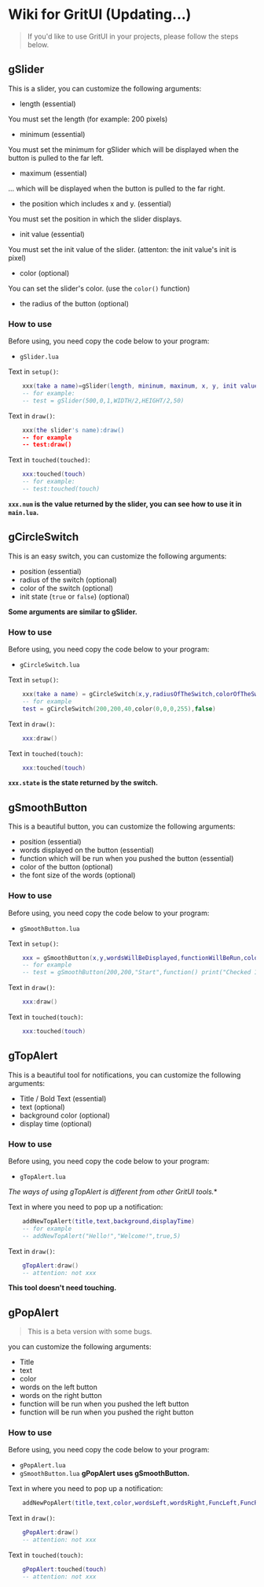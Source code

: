 # Wiki for GritUI (Updating...)
> If you'd like to use GritUI in your projects, please follow the steps below.

## gSlider



This is a slider, you can customize the following arguments:
- length (essential)

You must set the length (for example: 200 pixels)
- minimum (essential)

You must set the minimum for gSlider which will be displayed when the button is pulled to the far left.

- maximum (essential)

... which will be displayed when the button is pulled to the far right.
- the position which includes x and y. (essential)

You must set the position in which the slider displays.
- init value (essential)

You must set the init value of the slider. (attenton: the init value's init is pixel)
- color (optional)

You can set the slider's color. (use the `color()` function)
- the radius of the button (optional)

### How to use

Before using, you need copy the code below to your program:
- `gSlider.lua` 


Text in `setup()`:
```lua
	xxx(take a name)=gSlider(length, mininum, maxinum, x, y, init value, color, radius)
	-- for example:
	-- test = gSlider(500,0,1,WIDTH/2,HEIGHT/2,50)
```


Text in `draw()`:
```lua
	xxx(the slider's name):draw()
	-- for example
	-- test:draw()
```


Text in `touched(touched)`:
```lua
	xxx:touched(touch)
	-- for example:
	-- test:touched(touch)
```


**`xxx.num` is the value returned by the slider, you can see how to use it in `main.lua`.**


## gCircleSwitch

This is an easy switch, you can customize the following arguments:
- position (essential)
- radius of the switch (optional)
- color of the switch (optional)
- init state (`true` or `false`) (optional)

**Some arguments are similar to gSlider.**

### How to use
Before using, you need copy the code below to your program:
- `gCircleSwitch.lua` 

Text in `setup()`:
```lua
	xxx(take a name) = gCircleSwitch(x,y,radiusOfTheSwitch,colorOfTheSwitch,initState)
	-- for example
	test = gCircleSwitch(200,200,40,color(0,0,0,255),false) 
```
Text in `draw()`:
```lua
	xxx:draw()
```

Text in `touched(touch)`:
```lua
	xxx:touched(touch)
```

**`xxx.state` is the state returned by the switch.**


## gSmoothButton

This is a beautiful button, you can customize the following arguments:
- position (essential)
- words displayed on the button (essential)
- function which will be run when you pushed the button (essential)
- color of the button (optional)
- the font size of the words (optional)

### How to use
Before using, you need copy the code below to your program:
- `gSmoothButton.lua` 

Text in `setup()`:
```lua
	xxx = gSmoothButton(x,y,wordsWillBeDisplayed,functionWillBeRun,colorOfButton,fontSizeOfWords)
	-- for example
	-- test = gSmoothButton(200,200,"Start",function() print("Checked 1") end,color(0,0,0),30)
```
Text in `draw()`:
```lua
	xxx:draw()
```

Text in `touched(touch)`:
```lua
	xxx:touched(touch)
```


## gTopAlert

This is a beautiful tool for notifications, you can customize the following arguments:
- Title / Bold Text (essential)
- text (optional)
- background color (optional)
- display time (optional)

### How to use
Before using, you need copy the code below to your program:
- `gTopAlert.lua` 

*The ways of using gTopAlert is different from other GritUI tools.**

Text in where you need to pop up a notification:
```lua
	addNewTopAlert(title,text,background,displayTime)
	-- for example
	-- addNewTopAlert("Hello!","Welcome!",true,5)
```
Text in `draw()`:
```lua
	gTopAlert:draw()
	-- attention: not xxx
```

**This tool doesn't need touching.**


## gPopAlert

> This is a beta version with some bugs.

you can customize the following arguments:
- Title
- text
- color
- words on the left button
- words on the right button
- function will be run when you pushed the left button
- function will be run when you pushed the right button

### How to use
Before using, you need copy the code below to your program:
- `gPopAlert.lua` 
- `gSmoothButton.lua`
**gPopAlert uses gSmoothButton.**

Text in where you need to pop up a notification:
```lua
	addNewPopAlert(title,text,color,wordsLeft,wordsRight,FuncLeft,FuncRight)
```
Text in `draw()`:
```lua
	gPopAlert:draw()
	-- attention: not xxx
```

Text in `touched(touch)`:
```lua
	gPopAlert:touched(touch)
	-- attention: not xxx
```
